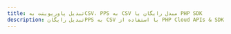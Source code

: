 ---title: تبدیل پاورپوینت بهCSV، PPS به CSV مبدل رایگان یا PHP SDKdescription: تبدیل رایگانPPS به CSV با استفاده از PHP Cloud APIs & SDK. همچنین اسناد Microsoft PowerPoint را در Cloud ایجاد، ویرایش و رندر کنید.---